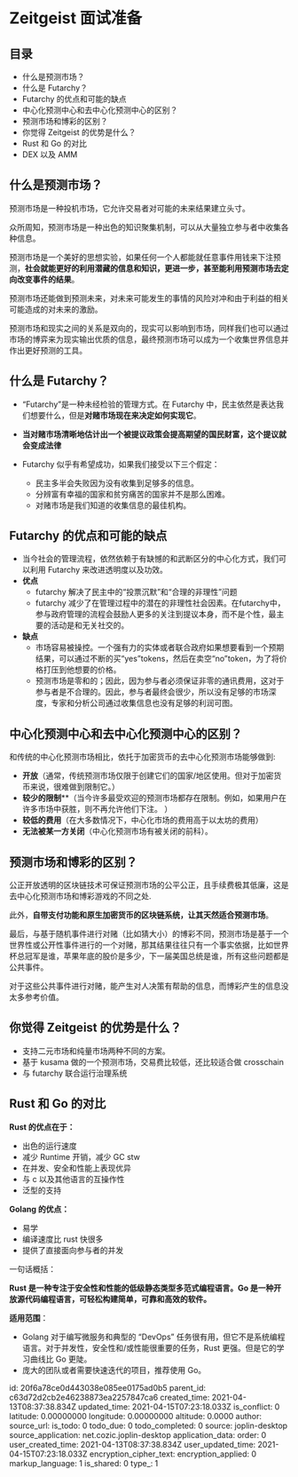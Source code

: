 # Zeitgeist 面试准备

## 目录

- 什么是预测市场？
- 什么是 Futarchy？
- Futarchy 的优点和可能的缺点
- 中心化预测中心和去中心化预测中心的区别？
- 预测市场和博彩的区别？
- 你觉得 Zeitgeist 的优势是什么？
- Rust 和 Go 的对比
- DEX 以及 AMM

## 什么是预测市场？

预测市场是一种投机市场，它允许交易者对可能的未来结果建立头寸。

众所周知，预测市场是一种出色的知识聚集机制，可以从大量独立参与者中收集各种信息。

预测市场是一个美好的思想实验，如果任何一个人都能就任意事件用钱来下注预测，**社会就能更好的利用潜藏的信息和知识，更进一步，甚至能利用预测市场去定向改变事件的结果**。

预测市场还能做到预测未来，对未来可能发生的事情的风险对冲和由于利益的相关可能造成的对未来的激励。

预测市场和现实之间的关系是双向的，现实可以影响到市场，同样我们也可以通过市场的博弈来为现实输出优质的信息，最终预测市场可以成为一个收集世界信息并作出更好预测的工具。

## 什么是 Futarchy？

- “Futarchy”是一种未经检验的管理方式。在 Futarchy 中，民主依然是表达我们想要什么，但是**对赌市场现在来决定如何实现它**。
- **当对赌市场清晰地估计出一个被提议政策会提高期望的国民财富，这个提议就会变成法律**
- Futarchy 似乎有希望成功，如果我们接受以下三个假定：

  - 民主多半会失败因为没有收集到足够多的信息。
  - 分辨富有幸福的国家和贫穷痛苦的国家并不是那么困难。
  - 对赌市场是我们知道的收集信息的最佳机构。

## Futarchy 的优点和可能的缺点

- 当今社会的管理流程，依然依赖于有缺憾的和武断区分的中心化方式，我们可以利用 Futarchy 来改进透明度以及功效。
- **优点**
  - futarchy 解决了民主中的“投票沉默”和“合理的非理性”问题
  - futarchy 减少了在管理过程中的潜在的非理性社会因素。在futarchy中，参与政府管理的流程会鼓励人更多的关注到提议本身，而不是个性，最主要的活动是和无关社交的。
- **缺点**
  - 市场容易被操控。一个强有力的实体或者联合政府如果想要看到一个预期结果，可以通过不断的买“yes”tokens，然后在卖空“no”token，为了将价格打压到他想要的价格。
  - 预测市场是零和的；因此，因为参与者必须保证非零的通讯费用，这对于参与者是不合理的。因此，参与者最终会很少，所以没有足够的市场深度，专家和分析公司通过收集信息也没有足够的利润可图。

## 中心化预测中心和去中心化预测中心的区别？

和传统的中心化预测市场相比，依托于加密货币的去中心化预测市场能够做到:

- **开放**（通常，传统预测市场仅限于创建它们的国家/地区使用。但对于加密货币来说，很难做到限制它。）
- **较少的限制****（当今许多最受欢迎的预测市场都存在限制。例如，如果用户在许多市场中获胜，则不再允许他们下注。 ）
- **较低的费用**（在大多数情况下，中心化市场的费用高于以太坊的费用）
- **无法被某一方关闭**（中心化预测市场有被关闭的前科）。

## 预测市场和博彩的区别？

公正开放透明的区块链技术可保证预测市场的公平公正，且手续费极其低廉，这是去中心化预测市场和博彩游戏的不同之处.

此外，**自带支付功能和原生加密货币的区块链系统，让其天然适合预测市场**。

最后，与基于随机事件进行对赌（比如猜大小）的博彩不同，预测市场是基于一个世界性或公开性事件进行的一个对赌，那其结果往往只有一个事实依据，比如世界杯总冠军是谁，苹果年底的股价是多少，下一届美国总统是谁，所有这些问题都是公共事件。

对于这些公共事件进行对赌，能产生对人决策有帮助的信息，而博彩产生的信息没太多参考价值。

## 你觉得 Zeitgeist 的优势是什么？

- 支持二元市场和纯量市场两种不同的方案。
- 基于 kusama 做的一个预测市场，交易费比较低，还比较适合做 crosschain
- 与 futarchy 联合运行治理系统

## Rust 和 Go 的对比

**Rust 的优点在于：**

- 出色的运行速度
- 减少 Runtime 开销，减少 GC stw
- 在并发、安全和性能上表现优异
- 与 c 以及其他语言的互操作性
- 泛型的支持

**Golang 的优点：**

- 易学
- 编译速度比 rust 快很多
- 提供了直接面向参与者的并发

一句话概括：

**Rust 是一种专注于安全性和性能的低级静态类型多范式编程语言。Go 是一种开放源代码编程语言，可轻松构建简单，可靠和高效的软件。**

**适用范围**：

- Golang 对于编写微服务和典型的 “DevOps” 任务很有用，但它不是系统编程语言。对于并发性，安全性和/或性能很重要的任务，Rust 更强。但是它的学习曲线比 Go 更陡。
- 庞大的团队或者需要快速迭代的项目，推荐使用 Go。



id: 20f6a78ce0d443038e085ee0175ad0b5
parent_id: c63d72d2cb2e46238873ea2257847ca6
created_time: 2021-04-13T08:37:38.834Z
updated_time: 2021-04-15T07:23:18.033Z
is_conflict: 0
latitude: 0.00000000
longitude: 0.00000000
altitude: 0.0000
author: 
source_url: 
is_todo: 0
todo_due: 0
todo_completed: 0
source: joplin-desktop
source_application: net.cozic.joplin-desktop
application_data: 
order: 0
user_created_time: 2021-04-13T08:37:38.834Z
user_updated_time: 2021-04-15T07:23:18.033Z
encryption_cipher_text: 
encryption_applied: 0
markup_language: 1
is_shared: 0
type_: 1